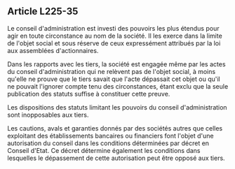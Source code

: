 Article L225-35
----
Le conseil d'administration est investi des pouvoirs les plus étendus pour agir
en toute circonstance au nom de la société. Il les exerce dans la limite de
l'objet social et sous réserve de ceux expressément attribués par la loi aux
assemblées d'actionnaires.

Dans les rapports avec les tiers, la société est engagée même par les actes du
conseil d'administration qui ne relèvent pas de l'objet social, à moins qu'elle
ne prouve que le tiers savait que l'acte dépassait cet objet ou qu'il ne pouvait
l'ignorer compte tenu des circonstances, étant exclu que la seule publication
des statuts suffise à constituer cette preuve.

Les dispositions des statuts limitant les pouvoirs du conseil d'administration
sont inopposables aux tiers.

Les cautions, avals et garanties donnés par des sociétés autres que celles
exploitant des établissements bancaires ou financiers font l'objet d'une
autorisation du conseil dans les conditions déterminées par décret en Conseil
d'Etat. Ce décret détermine également les conditions dans lesquelles le
dépassement de cette autorisation peut être opposé aux tiers.
